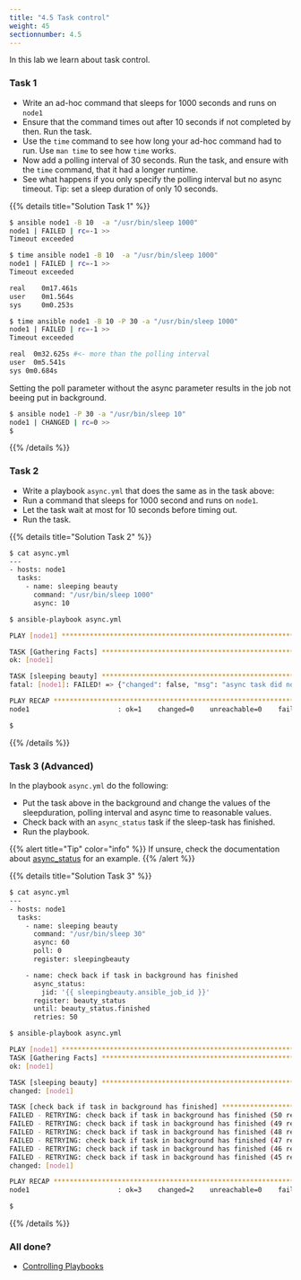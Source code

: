 ```yaml
---
title: "4.5 Task control"
weight: 45
sectionnumber: 4.5
---
```


In this lab we learn about task control.

### Task 1

* Write an ad-hoc command that sleeps for 1000 seconds and runs on `node1`
* Ensure that the command times out after 10 seconds if not completed by then. Run the task.
* Use the `time` command to see how long your ad-hoc command had to run. Use `man time` to see how `time` works.
* Now add a polling interval of 30 seconds. Run the task, and ensure with the `time` command, that it had a longer runtime.
* See what happens if you only specify the polling interval but no async timeout.
Tip: set a sleep duration of only 10 seconds.

{{% details title="Solution Task 1" %}}
```bash
$ ansible node1 -B 10  -a "/usr/bin/sleep 1000"
node1 | FAILED | rc=-1 >>
Timeout exceeded

$ time ansible node1 -B 10  -a "/usr/bin/sleep 1000"
node1 | FAILED | rc=-1 >>
Timeout exceeded

real    0m17.461s
user    0m1.564s
sys     0m0.253s

$ time ansible node1 -B 10 -P 30 -a "/usr/bin/sleep 1000"
node1 | FAILED | rc=-1 >>
Timeout exceeded

real  0m32.625s #<- more than the polling interval
user  0m5.541s
sys 0m0.684s
```
Setting the poll parameter without the async parameter results in the job not beeing put in background.
```bash
$ ansible node1 -P 30 -a "/usr/bin/sleep 10"
node1 | CHANGED | rc=0 >>
$
```
{{% /details %}}

### Task 2

* Write a playbook `async.yml` that does the same as in the task above:
* Run a command that sleeps for 1000 second and runs on `node1`.
* Let the task wait at most for 10 seconds before timing out.
* Run the task.

{{% details title="Solution Task 2" %}}
```bash
$ cat async.yml
---
- hosts: node1
  tasks:
    - name: sleeping beauty
      command: "/usr/bin/sleep 1000"
      async: 10

$ ansible-playbook async.yml

PLAY [node1] **********************************************************************************************************

TASK [Gathering Facts] ************************************************************************************************
ok: [node1]

TASK [sleeping beauty] ************************************************************************************************
fatal: [node1]: FAILED! => {"changed": false, "msg": "async task did not complete within the requested time - 10s"}

PLAY RECAP ************************************************************************************************************
node1                      : ok=1    changed=0    unreachable=0    failed=1    skipped=0    rescued=0    ignored=0

$
```

{{% /details %}}

### Task 3 (Advanced)

In the playbook `async.yml` do the following:

* Put the task above in the background and change the values of the sleepduration,
polling interval and async time to reasonable values.
* Check back with an `async_status` task if the sleep-task has finished.
* Run the playbook.

{{% alert title="Tip" color="info" %}}
If unsure, check the documentation about [async_status](https://docs.ansible.com/ansible/latest/collections/ansible/builtin/async_status_module.html) for an example.
{{% /alert %}}

{{% details title="Solution Task 3" %}}
```bash
$ cat async.yml
---
- hosts: node1
  tasks:
    - name: sleeping beauty
      command: "/usr/bin/sleep 30"
      async: 60
      poll: 0
      register: sleepingbeauty

    - name: check back if task in background has finished
      async_status:
        jid: '{{ sleepingbeauty.ansible_job_id }}'
      register: beauty_status
      until: beauty_status.finished
      retries: 50

$ ansible-playbook async.yml

PLAY [node1] **********************************************************************************************************
TASK [Gathering Facts] ************************************************************************************************
ok: [node1]

TASK [sleeping beauty] ************************************************************************************************
changed: [node1]

TASK [check back if task in background has finished] ******************************************************************
FAILED - RETRYING: check back if task in background has finished (50 retries left).
FAILED - RETRYING: check back if task in background has finished (49 retries left).
FAILED - RETRYING: check back if task in background has finished (48 retries left).
FAILED - RETRYING: check back if task in background has finished (47 retries left).
FAILED - RETRYING: check back if task in background has finished (46 retries left).
FAILED - RETRYING: check back if task in background has finished (45 retries left).
changed: [node1]

PLAY RECAP ************************************************************************************************************
node1                      : ok=3    changed=2    unreachable=0    failed=0    skipped=0    rescued=0    ignored=0

$
```
{{% /details %}}

### All done?

* [Controlling Playbooks](https://docs.ansible.com/ansible/latest/user_guide/playbooks_strategies.html)
